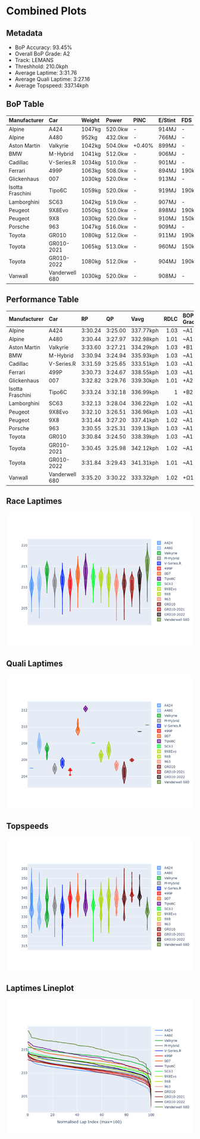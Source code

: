 # Combined Plots

## Metadata

- BoP Accuracy: 93.45%
- Overall BoP Grade: A2
- Track: LEMANS
- Threshhold: 210.0kph
- Average Laptime: 3:31.76
- Average Quali Laptime: 3:27.16
- Average Topspeed: 337.14kph

## BoP Table
| Manufacturer     | Car            | Weight   | Power   | PINC   | E/Stint   | FDS    | RDP    | QDP    | TDP    |
|:-----------------|:---------------|:---------|:--------|:-------|:----------|:-------|:-------|:-------|:-------|
| Alpine           | A424           | 1047kg   | 520.0kw | -      | 914MJ     | -      | 51.64% | 59.31% | 26.80% |
| Alpine           | A480           | 952kg    | 432.0kw | -      | 766MJ     | -      | 53.05% | 74.07% | 48.97% |
| Aston Martin     | Valkyrie       | 1042kg   | 504.0kw | +0.40% | 899MJ     | -      | 53.50% | 53.33% | 21.51% |
| BMW              | M-Hybrid       | 1041kg   | 512.0kw | -      | 906MJ     | -      | 52.89% | 56.22% | 33.41% |
| Cadillac         | V-Series.R     | 1034kg   | 510.0kw | -      | 901MJ     | -      | 48.63% | 60.80% | 19.01% |
| Ferrari          | 499P           | 1063kg   | 508.0kw | -      | 894MJ     | 190kph | 51.38% | 44.98% | 9.83%  |
| Glickenhaus      | 007            | 1030kg   | 520.0kw | -      | 913MJ     | -      | 46.15% | 49.30% | 41.45% |
| Isotta Fraschini | Tipo6C         | 1059kg   | 520.0kw | -      | 919MJ     | 190kph | 43.95% | 47.22% | 31.53% |
| Lamborghini      | SC63           | 1042kg   | 519.0kw | -      | 907MJ     | -      | 48.33% | 60.95% | 28.65% |
| Peugeot          | 9X8Evo         | 1050kg   | 510.0kw | -      | 898MJ     | 190kph | 48.87% | 52.78% | 15.41% |
| Peugeot          | 9X8            | 1030kg   | 520.0kw | -      | 910MJ     | 150kph | 54.54% | 58.39% | 9.69%  |
| Porsche          | 963            | 1047kg   | 516.0kw | -      | 909MJ     | -      | 50.70% | 44.30% | 29.51% |
| Toyota           | GR010          | 1080kg   | 512.0kw | -      | 911MJ     | 190kph | 51.09% | 52.71% | 11.46% |
| Toyota           | GR010-2021     | 1065kg   | 513.0kw | -      | 960MJ     | 150kph | 54.08% | 54.81% | 9.72%  |
| Toyota           | GR010-2022     | 1080kg   | 512.0kw | -      | 904MJ     | 190kph | 53.45% | 68.83% | 9.58%  |
| Vanwall          | Vanderwell 680 | 1030kg   | 520.0kw | -      | 908MJ     | -      | 49.68% | 60.93% | 34.43% |

## Performance Table
| Manufacturer     | Car            | RP      | QP      | Vavg      |   RDLC | BOP-Grade   | Match   |
|:-----------------|:---------------|:--------|:--------|:----------|-------:|:------------|:--------|
| Alpine           | A424           | 3:30.24 | 3:25.00 | 337.77kph |   1.03 | ~A1         | 99.94%  |
| Alpine           | A480           | 3:30.44 | 3:27.97 | 332.98kph |   1.01 | ~A1         | 99.33%  |
| Aston Martin     | Valkyrie       | 3:33.60 | 3:27.21 | 334.29kph |   1.03 | +B1         | 85.87%  |
| BMW              | M-Hybrid       | 3:30.94 | 3:24.94 | 335.93kph |   1.03 | ~A1         | 100.00% |
| Cadillac         | V-Series.R     | 3:31.59 | 3:25.65 | 333.51kph |   1.03 | ~A1         | 99.75%  |
| Ferrari          | 499P           | 3:30.73 | 3:24.67 | 338.55kph |   1.03 | ~A1         | 99.91%  |
| Glickenhaus      | 007            | 3:32.82 | 3:29.76 | 339.30kph |   1.01 | +A2         | 92.19%  |
| Isotta Fraschini | Tipo6C         | 3:33.24 | 3:32.18 | 336.99kph |   1    | +B2         | 80.60%  |
| Lamborghini      | SC63           | 3:32.13 | 3:28.04 | 336.22kph |   1.02 | ~A1         | 99.81%  |
| Peugeot          | 9X8Evo         | 3:32.10 | 3:26.51 | 336.96kph |   1.03 | ~A1         | 100.00% |
| Peugeot          | 9X8            | 3:31.44 | 3:27.20 | 337.41kph |   1.02 | ~A1         | 100.00% |
| Porsche          | 963            | 3:30.55 | 3:25.31 | 339.13kph |   1.03 | ~A1         | 99.55%  |
| Toyota           | GR010          | 3:30.84 | 3:24.50 | 338.39kph |   1.03 | ~A1         | 99.71%  |
| Toyota           | GR010-2021     | 3:30.45 | 3:25.98 | 342.12kph |   1.02 | ~A1         | 100.00% |
| Toyota           | GR010-2022     | 3:31.84 | 3:29.43 | 341.31kph |   1.01 | ~A1         | 99.66%  |
| Vanwall          | Vanderwell 680 | 3:35.20 | 3:30.22 | 333.32kph |   1.02 | +Ω1         | 38.86%  |

## Race Laptimes
![Race Laptimes](images/race_violin.png)

## Quali Laptimes
![Quali Laptimes](images/quali_violin.png)

## Topspeeds
![Topspeeds](images/topspeed_violin.png)

## Laptimes Lineplot
![Laptimes Lineplot](images/laptime_line.png)

